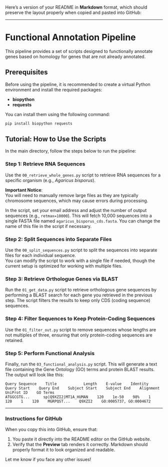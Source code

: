 Here’s a version of your README in **Markdown** format, which should preserve the layout properly when copied and pasted into GitHub:

---

# Functional Annotation Pipeline

This pipeline provides a set of scripts designed to functionally annotate genes based on homology for genes that are not already annotated.

## Prerequisites

Before using the pipeline, it is recommended to create a virtual Python environment and install the required packages: 

- **biopython**
- **requests**

You can install them using the following command:

```bash
pip install biopython requests
```

## Tutorial: How to Use the Scripts

In the main directory, follow the steps below to run the pipeline:

### Step 1: Retrieve RNA Sequences

Use the `00_retrieve_whole_genes.py` script to retrieve RNA sequences for a specific organism (e.g., *Agaricus bisporus*).

**Important Notice**:  
You will need to manually remove large files as they are typically chromosome sequences, which may cause errors during processing.

In the script, set your email address and adjust the number of output sequences (e.g., `retmax=10000`). This will fetch 10,000 sequences into a single FASTA file named `agaricus_bisporus_cds.fasta`. You can change the name of this file in the script if necessary.

### Step 2: Split Sequences into Separate Files

Use the `00_split_sequences.py` script to split the sequences into separate files for each individual sequence.  
You can modify the script to work with a single file if needed, though the current setup is optimized for working with multiple files.

### Step 3: Retrieve Orthologue Genes via BLAST

Run the `01_get_data.py` script to retrieve orthologous gene sequences by performing a BLAST search for each gene you retrieved in the previous step. The script filters the results to keep only CDS (coding sequence) sequences.

### Step 4: Filter Sequences to Keep Protein-Coding Sequences

Use the `01_filter_out.py` script to remove sequences whose lengths are not multiples of three, ensuring that only protein-coding sequences are retained.

### Step 5: Perform Functional Analysis

Finally, run the `03_functional_analysis.py` script. This will generate a text file containing the Gene Ontology (GO) terms and protein BLAST results. The output will look like this:

```
Query Sequence    Title            Length    E-value    Identity    Query Start    Query End    Subject Start    Subject End    Alignment    UniProt ID    GO Terms
ATGGCGTG...      sp|Q9XZI2|MT1A_HUMAN    120    1e-50    98%    1    120    1    120    MGRPQST...    Q9XZI2    GO:0005737, GO:0004672
```

---

### Instructions for GitHub

When you copy this into GitHub, ensure that:

1. You paste it directly into the README editor on the GitHub website.
2. Verify that the **Preview** tab renders it correctly. Markdown should properly format it to look organized and readable.

Let me know if you face any other issues!

